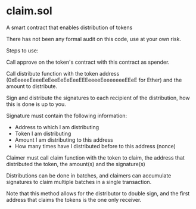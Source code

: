 # claim.sol
A smart contract that enables distribution of tokens 

There has not been any formal audit on this code, use at your own risk.

Steps to use:

Call approve on the token's contract with this contract as spender.

Call distribute function with the token address (0xEeeeeEeeeEeEeeEeEeEeeEEEeeeeEeeeeeeeEEeE for Ether) and the amount to distribute.

Sign and distribute the signatures to each recipient of the distribution, how this is done is up to you.

Signature must contain the following information:
 - Address to which I am distributing
 - Token I am distributing
 - Amount I am distributing to this address
 - How many times have I distributed before to this address (nonce)
 
 Claimer must call claim function with the token to claim, the address that distributed the token, the amount(s) and the signature(s)
 
 Distributions can be done in batches, and claimers can accumulate signatures to claim multiple batches in a single transaction.

 Note that this method allows for the distributor to double sign, and the first address that claims the tokens is the one only receiver.
